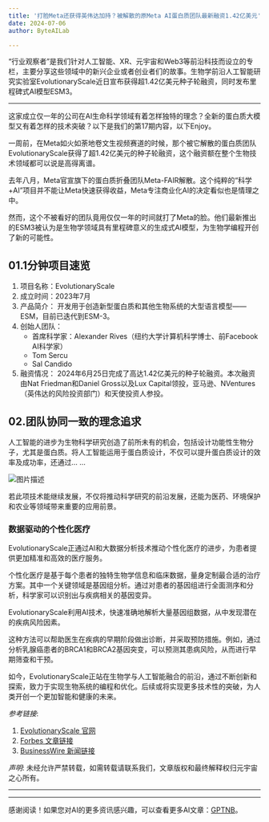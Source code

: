 ```yaml
---
title: '打脸Meta还获得英伟达加持？被解散的原Meta AI蛋白质团队最新融资1.42亿美元'
date: 2024-07-06
author: ByteAILab

---
```


“行业观察者”是我们针对人工智能、XR、元宇宙和Web3等前沿科技而设立的专栏，主要分享这些领域中的新兴企业或者创业者们的故事。生物学前沿人工智能研究实验室EvolutionaryScale近日宣布获得超1.42亿美元种子轮融资，同时发布里程碑式AI模型ESM3。

---
这家成立仅一年的公司在AI生命科学领域有着怎样独特的理念？全新的蛋白质大模型又有着怎样的技术突破？以下是我们的第17期内容，以下Enjoy。

一周前，在Meta如火如荼地卷文生视频赛道的时候，那个被它解散的蛋白质团队EvolutionaryScale获得了超1.42亿美元的种子轮融资，这个融资额在整个生物技术领域都可以说是高得离谱。

去年八月，Meta官宣旗下的蛋白质折叠团队Meta-FAIR解散。这个纯粹的“科学+AI”项目并不能让Meta快速获得收益，Meta专注商业化AI的决定看似也是情理之中。

然而，这个不被看好的团队竟用仅仅一年的时间就打了Meta的脸。他们最新推出的ESM3被认为是生物学领域具有里程碑意义的生成式AI模型，为生物学编程开创了新的可能性。

## 01.1分钟项目速览

1. 项目名称：EvolutionaryScale
2. 成立时间：2023年7月
3. 产品简介：
   开发用于创造新型蛋白质和其他生物系统的大型语言模型——ESM，目前已迭代到ESM-3。
4. 创始人团队：
   - 首席科学家：Alexander Rives（纽约大学计算机科学博士、前Facebook AI科学家）
   - Tom Sercu
   - Sal Candido
5. 融资情况：
   2024年6月25日完成了高达1.42亿美元的种子轮融资。本次融资由Nat Friedman和Daniel Gross以及Lux Capital领投，亚马逊、NVentures（英伟达的风险投资部门）和天使投资人参投。

## 02.团队协同一致的理念追求

人工智能的进步为生物科学研究创造了前所未有的机会，包括设计功能性生物分子，尤其是蛋白质。将人工智能运用于蛋白质设计，不仅可以提升蛋白质设计的效率及成功率，还通过...
...

![图片描述](http://www.jesonc.com/FsBpdkx9ZgRi7aiapwzd_aiSLWJb)

若此项技术能继续发展，不仅将推动科学研究的前沿发展，还能为医药、环境保护和农业等领域带来重要的应用前景。

### 数据驱动的个性化医疗

EvolutionaryScale正通过AI和大数据分析技术推动个性化医疗的进步，为患者提供更加精准和高效的医疗服务。

个性化医疗是基于每个患者的独特生物学信息和临床数据，量身定制最合适的治疗方案。其中一个关键领域是基因组分析。通过对患者的基因组进行全面测序和分析，科学家可以识别出与疾病相关的基因变异。

EvolutionaryScale利用AI技术，快速准确地解析大量基因组数据，从中发现潜在的疾病风险因素。

这种方法可以帮助医生在疾病的早期阶段做出诊断，并采取预防措施。例如，通过分析乳腺癌患者的BRCA1和BRCA2基因突变，可以预测其患病风险，从而进行早期筛查和干预。

如今，EvolutionaryScale正站在生物学与人工智能融合的前沿，通过不断创新和探索，致力于实现生物系统的编程和优化。后续或将实现更多技术性的突破，为人类开创一个更加智能和健康的未来。

*参考链接*:
1. [EvolutionaryScale 官网](https://www.evolutionaryscale.ai/)
2. [Forbes 文章链接](https://www.forbes.com/sites/kenrickcai/2023/08/25/evolutionaryscale-ai-biotech-startup-meta-researchers-funding/)
3. [BusinessWire 新闻链接](https://www.businesswire.com/news/home/20240625717839/en/EvolutionaryScale-Launches-with-ESM3-A-Milestone-AI-Model-for-Biology)

*声明*: 未经允许严禁转载，如需转载请联系我们，文章版权和最终解释权归元宇宙之心所有。

---
---
感谢阅读！如果您对AI的更多资讯感兴趣，可以查看更多AI文章：[GPTNB](https://gptnb.com)。